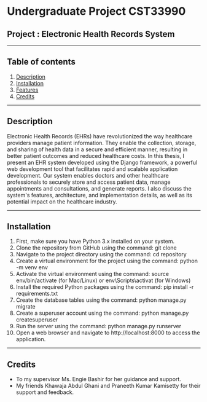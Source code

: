 # Undergraduate Project CST33990
## Project : Electronic Health Records System
__________________________________________________________________
## Table of contents
1. [Description](#desc)
2. [Installation](#installation)
3. [Features](#features)
4. [Credits](#credits)

_________________________________________________________________
<a name="desc"/>

## Description

Electronic Health Records (EHRs) have revolutionized the way healthcare providers manage patient information. They enable the collection, storage, and sharing of health data in a secure and efficient manner, resulting in better patient outcomes and reduced healthcare costs. In this thesis, I present an EHR system developed using the Django framework, a powerful web development tool that facilitates rapid and scalable application development. Our system enables doctors and other healthcare professionals to securely store and access patient data, manage appointments and consultations, and generate reports. I also discuss the system's features, architecture, and implementation details, as well as its potential impact on the healthcare industry.

_________________________________________________________________

<a name="#installation">

## Installation
1. First, make sure you have Python 3.x installed on your system.
2. Clone the repository from GitHub using the command: git clone
3. Navigate to the project directory using the command: cd repository
4. Create a virtual environment for the project using the command: python -m venv env
5. Activate the virtual environment using the command: source env/bin/activate (for Mac/Linux) or env\Scripts\activat (for Windows)
6. Install the required Python packages using the command: pip install -r requirements.txt
7. Create the database tables using the command: python manage.py migrate
8. Create a superuser account using the command: python manage.py createsuperuser
9. Run the server using the command: python manage.py runserver
10. Open a web browser and navigate to http://localhost:8000 to access the application.
_________________________________________________________________

## Credits

- To my supervisor Ms. Engie Bashir for her guidance and support.
- My friends Khawaja Abdul Ghani and Praneeth Kumar Kamisetty for their support and feedback.